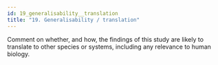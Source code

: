 ```yaml
---
id: 19_generalisability__translation
title: "19. Generalisability / translation"
---
```

Comment on whether, and how, the findings of this study are likely to translate to other species or systems, including any relevance to human biology.